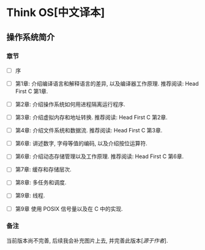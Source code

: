Think OS[中文译本]
========
操作系统简介
-----------------------------------------


### 章节


- [ ] 序

- [ ] 第1章: 介绍编译语言和解释语言的差异, 以及编译器工作原理.
推荐阅读: Head First C 第1章.

- [ ] 第2章: 介绍操作系统如何用进程隔离运行程序.

- [ ] 第3章: 介绍虚拟内存和地址转换. 推荐阅读: Head First C 第2章.

- [ ] 第4章: 介绍文件系统和数据流. 推荐阅读: Head First C 第3章.

- [ ] 第6章: 讲述数字, 字母等值的编码, 以及介绍按位运算符.

- [ ] 第6章: 介绍动态存储管理以及工作原理. 推荐阅读: Head First C 第6章.

- [ ] 第7章: 缓存和存储层次.

- [ ] 第8章: 多任务和调度.

- [ ] 第9章: 线程.

- [ ] 第9章 使用 POSIX 信号量以及在 C 中的实现.

### 备注

当前版本尚不完善, 后续我会补充图片上去, 并完善此版本[*源于作者*].
